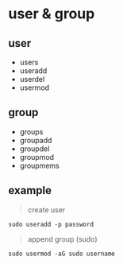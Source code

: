 # user & group

## user
- users
- useradd
- userdel
- usermod

## group
- groups
- groupadd
- groupdel
- groupmod
- groupmems

## example
> create user
```
sudo useradd -p password
```

> append group (sudo)
```
sudo usermod -aG sudo username
```